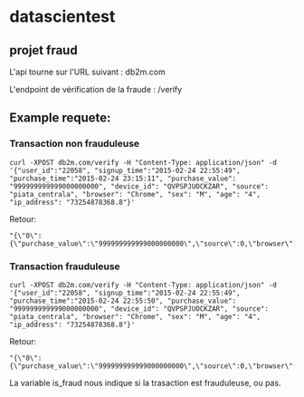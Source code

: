 # datascientest
## projet fraud

L'api tourne sur l'URL suivant : db2m.com

L'endpoint de vérification de la fraude : /verify

## Example requete:

### Transaction non frauduleuse

```
curl -XPOST db2m.com/verify -H "Content-Type: application/json" -d '{"user_id":"22058", "signup_time":"2015-02-24 22:55:49", "purchase_time":"2015-02-24 23:15:11", "purchase_value": "999999999999000000000", "device_id": "QVPSPJUOCKZAR", "source": "piata_centrala", "browser": "Chrome", "sex": "M", "age": "4", "ip_address": "73254878368.8"}'
```
Retour:

```
"{\"0\":{\"purchase_value\":\"999999999999000000000\",\"source\":0,\"browser\":0,\"sex\":0,\"age\":\"4\",\"delta\":0.3227777778,\"is_fraud\":0}}"
```

### Transaction frauduleuse

```
curl -XPOST db2m.com/verify -H "Content-Type: application/json" -d '{"user_id":"22058", "signup_time":"2015-02-24 22:55:49", "purchase_time":"2015-02-24 22:55:50", "purchase_value": "999999999999000000000", "device_id": "QVPSPJUOCKZAR", "source": "piata_centrala", "browser": "Chrome", "sex": "M", "age": "4", "ip_address": "73254878368.8"}'
```
Retour:

```
"{\"0\":{\"purchase_value\":\"999999999999000000000\",\"source\":0,\"browser\":0,\"sex\":0,\"age\":\"4\",\"delta\":0.0002777778,\"is_fraud\":1}}"
```

La variable is_fraud nous indique si la trasaction est frauduleuse, ou pas.
